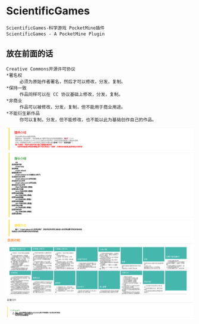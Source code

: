 # ScientificGames
    ScientificGames-科学游戏 PocketMine插件
    ScientificGames - A PocketMine Plugin
## 放在前面的话
    Creative Commons开源许可协议
    *署名权
         必须为原始作者署名，然后才可以修改，分发，复制。
    *保持一致
         作品同样可以在 CC 协议基础上修改，分发，复制。
    *非商业
         作品可以被修改，分发，复制，但不能用于商业用途。
    *不能衍生新作品
         你可以复制，分发，但不能修改，也不能以此为基础创作自己的作品。
         
![](./1.png)
![](./2.png)
![](./3.png)
